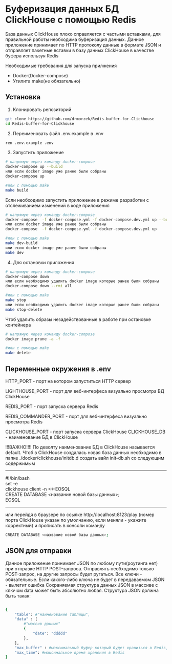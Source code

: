 # Буферизация данных  БД ClickHouse с помощью Redis

База данных ClickHouse плохо справляется с частыми вставками, для правильной работы необходима буферизация данных. Данное приложение принимает по HTTP протоколу данные в формате JSON и отправляет пакетные вставки в базу данных ClickHouse в качестве буфера используя Redis

Необходимые требования для запуска прилжения

- Docker(Docker-compose)  
- Утилита make(не обязательно)  

## Установка

1. Клонировать репозиторий
```bash
git clone https://github.com/drmorzek/Redis-buffer-for-Clickhouse
cd Redis-buffer-for-Clickhouse
```

2. Переименовать файл .env.example в .env
```bash
ren .env.example .env
```

3. Запустить приложение
```bash
# напрямую через команду docker-compose
docker-compose up --build
или если docker image уже ранее были собраны
docker-compose up

#или c помощью make
make build

```

Если необходимо запустить приложение в режиме разработки с отслеживанием изменений в коде приложения
```bash
# напрямую через команду docker-compose
docker-compose  -f docker-compose.yml -f docker-compose.dev.yml up --build
или если docker image уже ранее были собраны
docker-compose  -f docker-compose.yml -f docker-compose.dev.yml up

#или c помощью make
make dev-build
или если docker image уже ранее были собраны
make dev

```

4. Для остановки приложения

```bash
# напрямую через команду docker-compose
docker-compose down 
или если необходимо удалить docker image которые ранее были собраны
docker-compose down --rmi all

#или c помощью make
make stop
или если необходимо удалить docker image которые ранее были собраны
make stop-delete

```

Чтоб удалить образы незадействованные в работе при остановке контейнера
```bash
# напрямую через команду docker-compose
docker image prune -a -f

#или c помощью make
make delete
```

## Переменные окружения в .env

HTTP_PORT - порт на котором запуститься HTTP сервер

LIGHTHOUSE_PORT - порт для веб-интерфеса визуально просмотра БД ClickHouse

REDIS_PORT - порт запуска сервера Redis

REDIS_COMMANDER_PORT - порт для веб-интерфеса визуально просмотра Redis


CLICKHOUSE_PORT - порт запуска сервера ClickHouse
CLICKHOUSE_DB - наименование БД в ClickHouse

!!!ВАЖНО!!!!
По деволту наименование БД в ClickHouse называется default.
Чтоб в ClickHouse создалась новая база данных необходимо в папке ./docker/clickhouse/initdb.d создать вайл init-db.sh со следующим содержимым
__________________________________________________
#!/bin/bash  
set -e  
clickhouse client -n <<-EOSQL  
    CREATE DATABASE <название новой базы данных>;  
EOSQL
__________________________________________________

или перейдя в браузере по ссылке http://localhost:8123/play (номер порта ClickHouse указан по умолчанию, если меняли - укажите корректный) и прописать в консоли команду
```bash
CREATE DATABASE <название новой базы данных>;
```

## JSON для отправки

Данное приложение принимает JSON по любому пути(роутинга нет) при отправке HTTP POST-запроса.
Отправлять необходимо только POST-запрос, на другие запросы будет ругаться.
Все ключи - обязательные. Если какого-либо ключа не будет в передаваемом JSON - вылетит ошибка
Сохраняемая структура данных JSON в массиве с ключом data может быть абсолютно любая.
Структура JSON должна быть такая:
```bash

{
    "table": #"наименование таблицы",
    "data" : [
        #"массив данных"
        {
            "date": "ddddd"
        },
    ],
    "max_buffer" : #максимальный буфер который будет храниться в Redis,
    "max_time": #максимальное время хранения в Redis
}

```




